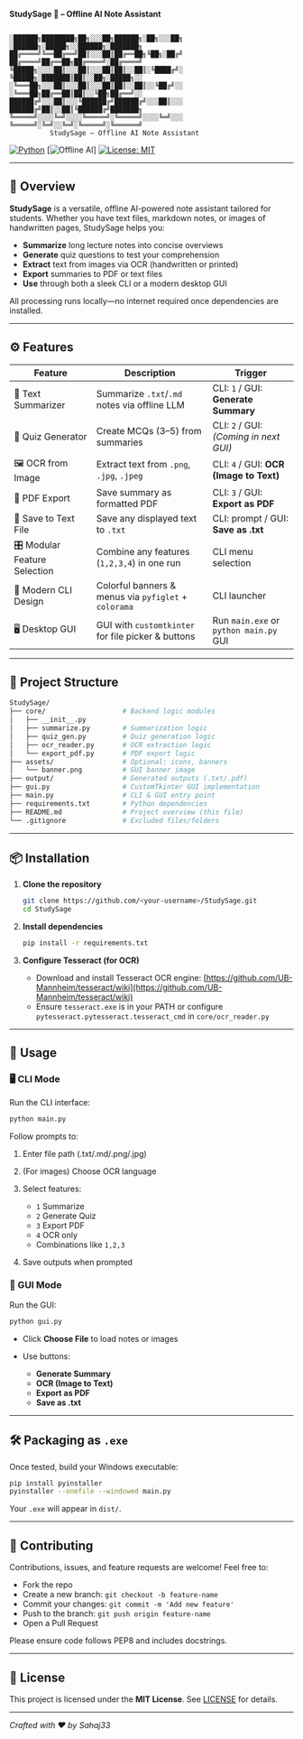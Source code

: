 **StudySage 🧠 – Offline AI Note Assistant**

```

░██████╗████████╗██╗░░░██╗██████╗░██╗░░░██╗  ░██████╗░█████╗░░██████╗░███████╗
██╔════╝╚══██╔══╝██║░░░██║██╔══██╗╚██╗░██╔╝  ██╔════╝██╔══██╗██╔════╝░██╔════╝
╚█████╗░░░░██║░░░██║░░░██║██║░░██║░╚████╔╝░  ╚█████╗░███████║██║░░██╗░█████╗░░
░╚═══██╗░░░██║░░░██║░░░██║██║░░██║░░╚██╔╝░░  ░╚═══██╗██╔══██║██║░░╚██╗██╔══╝░░
██████╔╝░░░██║░░░╚██████╔╝██████╔╝░░░██║░░░  ██████╔╝██║░░██║╚██████╔╝███████╗
╚═════╝░░░░╚═╝░░░░╚═════╝░╚═════╝░░░░╚═╝░░░  ╚═════╝░╚═╝░░╚═╝░╚═════╝░╚══════╝
          StudySage – Offline AI Note Assistant
```

[![Python](https://img.shields.io/badge/Python-3.10-blue)](https://www.python.org/)
\[![Offline AI](https://img.shields.io/badge/Offline%20AI-Yes-green)]
[![License: MIT](https://img.shields.io/badge/License-MIT-brightgreen)](LICENSE)

---

## 📖 Overview

**StudySage** is a versatile, offline AI-powered note assistant tailored for students. Whether you have text files, markdown notes, or images of handwritten pages, StudySage helps you:

* **Summarize** long lecture notes into concise overviews
* **Generate** quiz questions to test your comprehension
* **Extract** text from images via OCR (handwritten or printed)
* **Export** summaries to PDF or text files
* **Use** through both a sleek CLI or a modern desktop GUI

All processing runs locally—no internet required once dependencies are installed.

---

## ⚙️ Features

| Feature                       | Description                                          | Trigger                                 |
| ----------------------------- | ---------------------------------------------------- | --------------------------------------- |
| 📝 Text Summarizer            | Summarize `.txt`/`.md` notes via offline LLM         | CLI: `1` / GUI: **Generate Summary**    |
| 🧪 Quiz Generator             | Create MCQs (3–5) from summaries                     | CLI: `2` / GUI: *(Coming in next GUI)*  |
| 🖼 OCR from Image             | Extract text from `.png`, `.jpg`, `.jpeg`            | CLI: `4` / GUI: **OCR (Image to Text)** |
| 📄 PDF Export                 | Save summary as formatted PDF                        | CLI: `3` / GUI: **Export as PDF**       |
| 💾 Save to Text File          | Save any displayed text to `.txt`                    | CLI: prompt / GUI: **Save as .txt**     |
| 🎛️ Modular Feature Selection | Combine any features (`1,2,3,4`) in one run          | CLI menu selection                      |
| 🎨 Modern CLI Design          | Colorful banners & menus via `pyfiglet` + `colorama` | CLI launcher                            |
| 🖥️ Desktop GUI               | GUI with `customtkinter` for file picker & buttons   | Run `main.exe` or `python main.py` GUI  |

---

## 📂 Project Structure

```bash
StudySage/
├── core/                   # Backend logic modules
│   ├── __init__.py
│   ├── summarize.py        # Summarization logic
│   ├── quiz_gen.py         # Quiz generation logic
│   ├── ocr_reader.py       # OCR extraction logic
│   └── export_pdf.py       # PDF export logic
├── assets/                 # Optional: icons, banners
│   └── banner.png          # GUI banner image
├── output/                 # Generated outputs (.txt/.pdf)
├── gui.py                  # CustomTkinter GUI implementation
├── main.py                 # CLI & GUI entry point
├── requirements.txt        # Python dependencies
├── README.md               # Project overview (this file)
└── .gitignore              # Excluded files/folders
```

---

## 📦 Installation

1. **Clone the repository**

   ```bash
   git clone https://github.com/<your-username>/StudySage.git
   cd StudySage
   ```

2. **Install dependencies**

   ```bash
   pip install -r requirements.txt
   ```

3. **Configure Tesseract (for OCR)**

   * Download and install Tesseract OCR engine: [https://github.com/UB-Mannheim/tesseract/wiki](https://github.com/UB-Mannheim/tesseract/wiki)
   * Ensure `tesseract.exe` is in your PATH or configure `pytesseract.pytesseract.tesseract_cmd` in `core/ocr_reader.py`

---

## 🚀 Usage

### 🖥️ CLI Mode

Run the CLI interface:

```bash
python main.py
```

Follow prompts to:

1. Enter file path (.txt/.md/.png/.jpg)
2. (For images) Choose OCR language
3. Select features:

   * `1` Summarize
   * `2` Generate Quiz
   * `3` Export PDF
   * `4` OCR only
   * Combinations like `1,2,3`
4. Save outputs when prompted

### 🎨 GUI Mode

Run the GUI:

```bash
python gui.py
```

* Click **Choose File** to load notes or images
* Use buttons:

  * **Generate Summary**
  * **OCR (Image to Text)**
  * **Export as PDF**
  * **Save as .txt**

---

## 🛠️ Packaging as `.exe`

Once tested, build your Windows executable:

```bash
pip install pyinstaller
pyinstaller --onefile --windowed main.py
```

Your `.exe` will appear in `dist/`.

---

## 🤝 Contributing

Contributions, issues, and feature requests are welcome! Feel free to:

* Fork the repo
* Create a new branch: `git checkout -b feature-name`
* Commit your changes: `git commit -m 'Add new feature'`
* Push to the branch: `git push origin feature-name`
* Open a Pull Request

Please ensure code follows PEP8 and includes docstrings.

---

## 📜 License

This project is licensed under the **MIT License**. See [LICENSE](LICENSE) for details.

---

*Crafted with ❤️ by Sahaj33*
